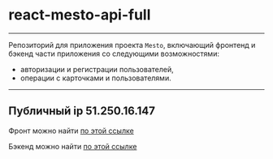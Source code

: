 # react-mesto-api-full
---
Репозиторий для приложения проекта `Mesto`, включающий фронтенд и бэкенд части приложения со следующими возможностями: 
- авторизации и регистрации пользователей, 
- операции с карточками и пользователями. 
---

## Публичный ip **51.250.16.147**
[2]: https://api.larikov.nomoredomains.rocks
[1]: https://larikov.nomoredomains.rocks

Фронт можно найти [по этой ссылке][1]

Бэкенд можно найти [по этой ссылке][2]